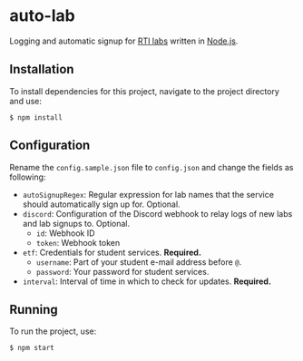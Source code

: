 # auto-lab
Logging and automatic signup for [RTI labs](https://rti.etf.bg.ac.rs/labvezbe/) written in [Node.js](https://nodejs.org).

## Installation
To install dependencies for this project, navigate to the project directory and use:
```console
$ npm install
```

## Configuration
Rename the `config.sample.json` file to `config.json` and change the fields as following:
- `autoSignupRegex`: Regular expression for lab names that the service should automatically sign up for. Optional.
- `discord`: Configuration of the Discord webhook to relay logs of new labs and lab signups to. Optional.
    - `id`: Webhook ID
    - `token`: Webhook token
- `etf`: Credentials for student services. **Required.**
    - `username`: Part of your student e-mail address before `@`.
    - `password`: Your password for student services.
- `interval`: Interval of time in which to check for updates. **Required.**

## Running
To run the project, use:
```console
$ npm start
```
